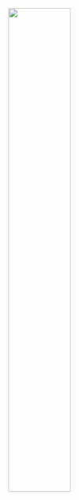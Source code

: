<div id="header" align ="center">
  <img src="[https://i.pinimg.com/originals/c6/3c/ae/c63cae1344766f14d9d184e5aafed065.gif](https://pin.it/3ZXmqpJ)" width="50%" height="50%"/>
</div>

<!--
**AhmadHassan71/AhmadHassan71** is a ✨ _special_ ✨ repository because its `README.md` (this file) appears on your GitHub profile.

Here are some ideas to get you started:

- 🔭 I’m currently working on ...
- 🌱 I’m currently learning ...
- 👯 I’m looking to collaborate on ...
- 🤔 I’m looking for help with ...
- 💬 Ask me about ...
- 📫 How to reach me: ...
- 😄 Pronouns: ...
- ⚡ Fun fact: ...
-->
